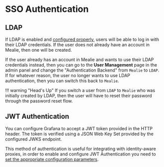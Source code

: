 # SSO Authentication

## LDAP

If LDAP is enabled and [configured properly](../installation/backend-config.md), users will be able to log in with their LDAP credentials. If the user does not already have an account in Mealie, then one will be created.

If the user already has an account in Mealie and wants to use their LDAP credentials instead, then you can go to the **User Management** page in the admin panel and change the "Authentication Backend" from `Mealie` to `LDAP`. If for whatever reason, the user no longer wants to use LDAP authentication, then you can switch this back to `Mealie`.

!!! warning "Head's Up"
    If you switch a user from `LDAP` to `Mealie` who was initially created by LDAP, then the user will have to reset their password through the password reset flow.

## JWT Authentication

You can configure Grafana to accept a JWT token provided in the HTTP header. The token is verified using a JSON Web Key Set provided by the configured JWKS endpoint.

This method of authentication is useful for integrating with identity-aware proxies, in order to enable and configure JWT Authentication you need to [set the appropriate configuration parameters](../installation/backend-config.md).
